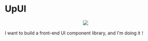 # UpUI

<p align="center">
  <a href="https://github.com/CherishTheYouth/UpUI/actions/workflows/main.yml">
    <img src="https://github.com/CherishTheYouth/UpUI/actions/workflows/main.yml/badge.svg?branch=main" />
  </a>
</p>

I want to build a front-end UI component library, and I'm doing it！
